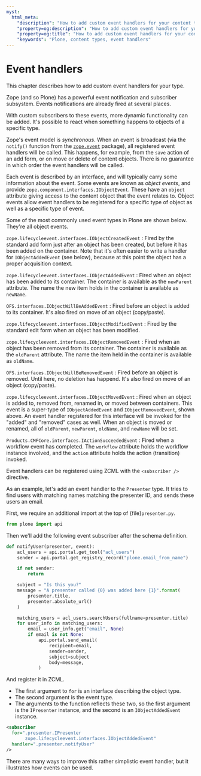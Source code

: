 ```yaml
---
myst:
  html_meta:
    "description": "How to add custom event handlers for your content types"
    "property=og:description": "How to add custom event handlers for your content types"
    "property=og:title": "How to add custom event handlers for your content types"
    "keywords": "Plone, content types, event handlers"
---
```


# Event handlers

This chapter describes how to add custom event handlers for your type.

Zope (and so Plone) has a powerful event notification and subscriber subsystem.
Events notifications are already fired at several places.

With custom subscribers to these events, more dynamic functionality can be added.
It's possible to react when something happens to objects of a specific type.

Zope's event model is *synchronous*.
When an event is broadcast (via the `notify()` function from the [`zope.event`](https://pypi.org/project/zope.event/) package), all registered event handlers will be called.
This happens, for example, from the `save` action of an add form, or on move or delete of content objects.
There is no guarantee in which order the event handlers will be called.

Each event is described by an interface, and will typically carry some information about the event.
Some events are known as *object events*, and provide `zope.component.interfaces.IObjectEvent`.
These have an `object` attribute giving access to the content object that the event relates to.
Object events allow event handlers to be registered for a specific type of object as well as a specific type of event.

Some of the most commonly used event types in Plone are shown below.
They're all object events.

`zope.lifecycleevent.interfaces.IObjectCreatedEvent`
:   Fired by the standard add form just after an object has been created, but before it has been added on the container.
    Note that it's often easier to write a handler for `IObjectAddedEvent` (see below), because at this point the object has a proper acquisition context.

`zope.lifecycleevent.interfaces.IObjectAddedEvent`
:   Fired when an object has been added to its container.
    The container is available as the `newParent` attribute.
    The name the new item holds in the container is available as `newName`.

`OFS.interfaces.IObjectWillBeAddedEvent`
:   Fired before an object is added to its container.
    It's also fired on move of an object (copy/paste).

`zope.lifecycleevent.interfaces.IObjectModifiedEvent`
:   Fired by the standard edit form when an object has been modified.

`zope.lifecycleevent.interfaces.IObjectRemovedEvent`
:   Fired when an object has been removed from its container.
    The container is available as the `oldParent` attribute.
    The name the item held in the container is available as `oldName`.

`OFS.interfaces.IObjectWillBeRemovedEvent`
:   Fired before an object is removed.
    Until here, no deletion has happend.
    It's also fired on move of an object (copy/paste).

`zope.lifecycleevent.interfaces.IObjectMovedEvent`
:   Fired when an object is added to, removed from, renamed in, or moved between containers.
    This event is a super-type of `IObjectAddedEvent` and `IObjectRemovedEvent`, shown above.
    An event handler registered for this interface will be invoked for the "added" and "removed" cases as well.
    When an object is moved or renamed, all of `oldParent`, `newParent`, `oldName`, and `newName` will be set.

`Products.CMFCore.interfaces.IActionSucceededEvent`
:   Fired when a workflow event has completed.
    The `workflow` attribute holds the workflow instance involved, and the `action` attribute holds the action (transition) invoked.

Event handlers can be registered using ZCML with the `<subscriber />` directive.

As an example, let's add an event handler to the `Presenter` type.
It tries to find users with matching names matching the presenter ID, and sends these users an email.

First, we require an additional import at the top of {file}`presenter.py`.

```python
from plone import api
```

Then we'll add the following event subscriber after the schema definition.

```python
def notifyUser(presenter, event):
    acl_users = api.portal.get_tool("acl_users")
    sender = api.portal.get_registry_record("plone.email_from_name")

    if not sender:
        return

    subject = "Is this you?"
    message = "A presenter called {0} was added here {1}".format(
        presenter.title,
        presenter.absolute_url()
    )

    matching_users = acl_users.searchUsers(fullname=presenter.title)
    for user_info in matching_users:
        email = user_info.get("email", None)
        if email is not None:
            api.portal.send_email(
                recipient=email,
                sender=sender,
                subject=subject
                body=message,
            )
```

And register it in ZCML.

-   The first argument to `for` is an interface describing the object type.
-   The second argument is the event type.
-   The arguments to the function reflects these two, so the first argument is the `IPresenter` instance, and the second is an `IObjectAddedEvent` instance.

```xml
<subscriber
  for=".presenter.IPresenter
       zope.lifecycleevent.interfaces.IObjectAddedEvent"
  handler=".presenter.notifyUser"
/>
```

There are many ways to improve this rather simplistic event handler, but it illustrates how events can be used.
